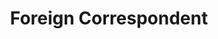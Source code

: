 ---
title: "Foreign Correspondent"
year: 1940
rating: 2.5
stars: "★★½"
rewatched: false
permalink: "foreign-correspondent"
watched_on: 2020-07-23
---